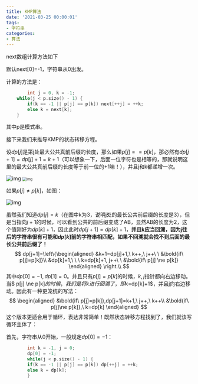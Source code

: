 ```yaml
---
title: KMP算法
date: '2021-03-25 00:00:01'
tags: 
- 字符串
categories:
- 算法
---
```


next数组计算方法如下

默认next[0]=-1，字符串从0出发。

计算的方法是：

```cpp
		int j = 0, k = -1;
    while(j < p.size() - 1) {
        if(k == -1 || p[j] == p[k]) next[++j] = ++k;
        else k = next[k];
    }
```

其中p是模式串。

接下来我们来推导KMP的状态转移方程。

设$dp[j]$是第j处最大公共真前后缀的长度，那么如果$p[j]==p[k]$，那必然有$dp[j+1]=dp[j]+1=k+1$（可以想象一下，后面一位字符也是相等的，那就说明这里的最大公共真前后缀的长度等于前一位的+1嘛！），并且j和k都递增一次。

<img src="https://cdn.jsdelivr.net/gh/InverseDa/image@master/image/20201203201226895.png" alt="img"  />

<img src="https://img-blog.csdnimg.cn/20201203201234972.png?x-oss-process=image/watermark,type_ZmFuZ3poZW5naGVpdGk,shadow_10,text_aHR0cHM6Ly9ibG9nLmNzZG4ubmV0L3dlaXhpbl81MjYyMjIwMA==,size_16,color_FFFFFF,t_70" alt="img" style="zoom:67%;" />

如果$p[j]\ne p[k]$，如图：

![img](https://cdn.jsdelivr.net/gh/InverseDa/image@master/image/20201203201247925.png)

虽然我们知道$dp[j]=k$（在图中k为3，说明j处的最长公共前后缀的长度是3），但是当指向$j+1$的时候，可以看到公共的前后缀变成了AB，显然AB的长度为2，这个值刚好为$dp[k]+1$，因此此时$dp[j+1]=dp[k]+1$，**并且k应当回溯，因为j往后的字符串很有可能和$dp[k]$前的字符串相匹配，如果不回溯就会找不到后面的最长公共前后缀了！**
$$
dp[j+1]=\left\{\begin{aligned}
&k+1=dp[j]+1,\ k++,\ j++\ \ &\bold{if\ p[j]=p[k]}\\
&dp[k]+1,\ \ \ k=dp[k]+1, j++\ \ &\bold{if\ p[j] \ne p[k]}
\end{aligned}
\right.\\
$$
其中$dp[0]=-1, dp[1]=0$。并且只有$p[j]=p[k]$的时候，$k,j$指针都向右边移动。当$ p[j] \ne p[k]$的时候，我们是将k进行回溯了，即$k=dp[k]+1$，并且j向右边移动。因此有一种更笼统的写法：
$$
\begin{aligned}
&\bold{if\ p[j]=p[k]},dp[j+1]=k+1,\ j++,\ k++\\
&\bold{if\ p[j]\ne p[k]},\ k=dp[k]
\end{aligned}
$$
这个版本更适合用于循环，表达非常简单！既然状态转移方程找到了，我们就该写循环主体了：

首先，字符串从0开始，一般规定$dp[0]=-1$：

```cpp
		int k = -1, j = 0;
		dp[0] = -1;
		while(j < p.size() - 1) {
  		if(k == -1 || p[j] == p[k]) dp[++j] = ++k;
  		else k = dp[k];
		}
```
